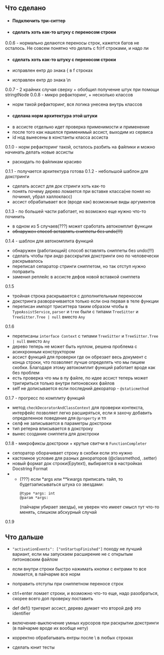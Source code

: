 Что сделано
---

- #### Подключить три-ситтер
- #### сделать хоть как-то штуку с переносом строки

0.0.6 - нормально делаются переносы строк, кажется багов не осталось. Не совсем понятно что делать с fr/rf строками, и надо ли

- #### сделать хоть как-то штуку с переносом строки

- исправлен ентр до знака \{ в f строках 
- исправлен ентр до знака \n

0.0.7 - 2 крайних случая сверху + обобщил получение штук при помощи stringtNode
0.0.8 - микро рефакторинг, + несколько классов

- норм такой рефакторинг, вся логика унесена внутрь классов
- #### сделана норм архитектура этой штуки
- в ассисте отдельно идет проверка применимости и применение
- после того как нашелся применимый ассист, выходим из сервиса
- id нод вынесены в константы класса ассиста

0.1.0 - норм рефакторинг такой, осталось разбить на файлики и можно начинать делать новые ассисты

- раскидать по файликам красиво

0.1.1 - получается архитектура готова
0.1.2 - небольшой шаблон для докстринги

- сделать ассист для док стринги хоть как-то
- понять почему дерево ломается при вставке класса(не понял но починил, убрал халлокласс) 
- ассист обрабатывает все (вроде как) возможные виды аргументов

0.1.3 - по большей части работает, но возможно еще нужно что-то починить

- в одном из 5 случаев(???) может сработать автокомплит функции
- <s>обнаружен способ вставлять сниппеты без undo(!!!)</s>

0.1.4 - шаблон для автокомплита функций

- обнаружен (работающий) способ вставлять сниппеты без undo(!!!)
- сделать чтобы при андо расскрытия докстринги оно по человечески раскрывалось
- переписал сепаратор стринги сниппетом, но так отступ нужно поправить
- заменил реплейс в ассисте дефов новой вставкой сниппета

0.1.5

- тройная строка раскрывается с дополнительным переносом
- докстринга разворачивается только если она первая в теле функции 
- переписан импорт триситтера таким образом чтобы в `TypeAssistService`, `parser` и `tree` были с типами `TreeSitter` и `TreeSitter.Tree | null` вместо `Any`

0.1.6

- переписаны `interface Context` с типами `TreeSitter` и `TreeSitter.Tree | null` вместо `Any`
- дерево теперь не может быть нуллом, решена проблема с асинхронным конструктором
- ассист функций для проверки где он обрезает весь документ с конца строки, что позволяет лучше определять что мы пишем скобки. Благодаря этому автокомплит функций работает вроде как без проблем
- есть проверка что мы в пу файле, по идее ассист теперь может тригириться только внутри питоновских файлов
- self не дописывается если последний декоратор - `@staticmethod`

0.1.7 - прогресс по комплиту функций

- метод `checkDecoratorAndClassContext` для проверки контекста, интерфейс позволяет легко расширяться, если я захочу добавить определенное поведение для `@property` и тп
- селф не записывается в параметры докстроки
- тип ретерна вписывается в докстроку
- вынес создание сниппета для докстроки

0.1.8 - микрофиксы докстроки + крутые свитчи в `FunctionCompleter`

- сепоратор оборачивает строку в скобки если это нужно
- кастомное условие для разных декораторов (@classmethod, .setter)
- новый формат док строки(Epytext), выбирается в настройках Docstring Format
- - (???) если *args или **kwargs приписать тайп, то будетзаписываться штука со звездами:
    ```
    @type *args: int
    @param *args: 
    ```
    (пайчарм убирает звезды), не уверен что имеет смысл тут что-то менять, слишком абскурный случай


0.1.9 


Что дальше
----

-   `"activationEvents": ["onStartupFinished"]` походу не лучший вариант, если мы запускаем расширение не с открытым питоновским файлом
- если внутри строки быстро нажимать кнопки с ентрами то все ломается, в пайчарме все норм
- поправить отступы при сниппетном переносе строк 
- ctrl+enter ломает строки, и возможно что-то еще, надо разобраться, скорее всего доп проверку поставить

- def def() тригерит ассист, дерево думает что второй деф это identifier

- включение-выключение умных курсоров при раскрытии докстринги (в пайчарме вроде их вообще нету)

- корректно обрабатывать ентры после \\ в любых строках
- сделать юнит тесты
